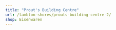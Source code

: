 ```yaml
---
title: "Prout's Building Centre"
url: /lambton-shores/prouts-building-centre-2/
shop: Eisenwaren
---
```

